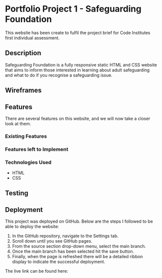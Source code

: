 # __Portfolio Project 1 - Safeguarding Foundation__
This website has been create to fulfil the project brief for Code Institutes first individual assessment.


## __Description__
Safeguarding Foundation is a fully responsive static HTML and CSS website that aims to inform those interested in learning about adult safeguarding and what to do if you recognise a safeguarding issue.

## __Wireframes__

## __Features__
There are several features on this website, and we will now take a closer look at them.
### __Existing Features__
### __Features left to Implement__
### __Technologies Used__
- HTML
- CSS
## __Testing__
## __Deployment__

This project was deployed on GitHub. Below are the steps I followed to be able to deploy the website:
1. In the GitHub repository, navigate to the Settings tab.
2. Scroll down until you see GitHub pages.
3. From the source section drop-down menu, select the main branch.
4. Once the main branch has been selected hit the save button.
5. Finally, when the page is refreshed there will be a detailed ribbon display to indicate the successful deployment.

The live link can be found here: 
